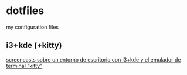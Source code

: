 # dotfiles
my configuration files

## i3+kde (+kitty)

[screencasts sobre un entorno de escritorio con i3+kde y el emulador de terminal "kitty"](https://fediverse.tv/w/whpHnLkdrNCKVnkFEayrnj)
